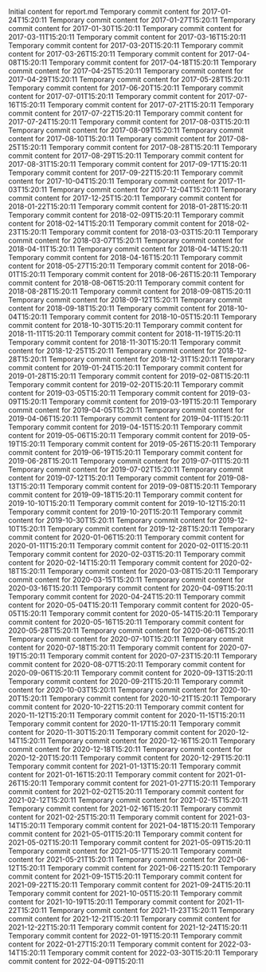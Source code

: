 Initial content for report.md
Temporary commit content for 2017-01-24T15:20:11
Temporary commit content for 2017-01-27T15:20:11
Temporary commit content for 2017-01-30T15:20:11
Temporary commit content for 2017-03-11T15:20:11
Temporary commit content for 2017-03-16T15:20:11
Temporary commit content for 2017-03-20T15:20:11
Temporary commit content for 2017-03-26T15:20:11
Temporary commit content for 2017-04-08T15:20:11
Temporary commit content for 2017-04-18T15:20:11
Temporary commit content for 2017-04-25T15:20:11
Temporary commit content for 2017-04-29T15:20:11
Temporary commit content for 2017-05-28T15:20:11
Temporary commit content for 2017-06-20T15:20:11
Temporary commit content for 2017-07-01T15:20:11
Temporary commit content for 2017-07-16T15:20:11
Temporary commit content for 2017-07-21T15:20:11
Temporary commit content for 2017-07-22T15:20:11
Temporary commit content for 2017-07-24T15:20:11
Temporary commit content for 2017-08-03T15:20:11
Temporary commit content for 2017-08-09T15:20:11
Temporary commit content for 2017-08-10T15:20:11
Temporary commit content for 2017-08-25T15:20:11
Temporary commit content for 2017-08-28T15:20:11
Temporary commit content for 2017-08-29T15:20:11
Temporary commit content for 2017-08-31T15:20:11
Temporary commit content for 2017-09-17T15:20:11
Temporary commit content for 2017-09-22T15:20:11
Temporary commit content for 2017-10-04T15:20:11
Temporary commit content for 2017-11-03T15:20:11
Temporary commit content for 2017-12-04T15:20:11
Temporary commit content for 2017-12-25T15:20:11
Temporary commit content for 2018-01-22T15:20:11
Temporary commit content for 2018-01-28T15:20:11
Temporary commit content for 2018-02-09T15:20:11
Temporary commit content for 2018-02-14T15:20:11
Temporary commit content for 2018-02-23T15:20:11
Temporary commit content for 2018-03-03T15:20:11
Temporary commit content for 2018-03-07T15:20:11
Temporary commit content for 2018-04-11T15:20:11
Temporary commit content for 2018-04-14T15:20:11
Temporary commit content for 2018-04-16T15:20:11
Temporary commit content for 2018-05-27T15:20:11
Temporary commit content for 2018-06-01T15:20:11
Temporary commit content for 2018-06-26T15:20:11
Temporary commit content for 2018-08-06T15:20:11
Temporary commit content for 2018-08-28T15:20:11
Temporary commit content for 2018-09-08T15:20:11
Temporary commit content for 2018-09-12T15:20:11
Temporary commit content for 2018-09-18T15:20:11
Temporary commit content for 2018-10-04T15:20:11
Temporary commit content for 2018-10-05T15:20:11
Temporary commit content for 2018-10-30T15:20:11
Temporary commit content for 2018-11-11T15:20:11
Temporary commit content for 2018-11-19T15:20:11
Temporary commit content for 2018-11-30T15:20:11
Temporary commit content for 2018-12-25T15:20:11
Temporary commit content for 2018-12-28T15:20:11
Temporary commit content for 2018-12-31T15:20:11
Temporary commit content for 2019-01-24T15:20:11
Temporary commit content for 2019-01-28T15:20:11
Temporary commit content for 2019-02-08T15:20:11
Temporary commit content for 2019-02-20T15:20:11
Temporary commit content for 2019-03-05T15:20:11
Temporary commit content for 2019-03-09T15:20:11
Temporary commit content for 2019-03-19T15:20:11
Temporary commit content for 2019-04-05T15:20:11
Temporary commit content for 2019-04-06T15:20:11
Temporary commit content for 2019-04-11T15:20:11
Temporary commit content for 2019-04-15T15:20:11
Temporary commit content for 2019-05-06T15:20:11
Temporary commit content for 2019-05-19T15:20:11
Temporary commit content for 2019-05-26T15:20:11
Temporary commit content for 2019-06-19T15:20:11
Temporary commit content for 2019-06-28T15:20:11
Temporary commit content for 2019-07-01T15:20:11
Temporary commit content for 2019-07-02T15:20:11
Temporary commit content for 2019-07-12T15:20:11
Temporary commit content for 2019-08-13T15:20:11
Temporary commit content for 2019-09-08T15:20:11
Temporary commit content for 2019-09-18T15:20:11
Temporary commit content for 2019-10-10T15:20:11
Temporary commit content for 2019-10-12T15:20:11
Temporary commit content for 2019-10-20T15:20:11
Temporary commit content for 2019-10-30T15:20:11
Temporary commit content for 2019-12-10T15:20:11
Temporary commit content for 2019-12-28T15:20:11
Temporary commit content for 2020-01-06T15:20:11
Temporary commit content for 2020-01-11T15:20:11
Temporary commit content for 2020-02-01T15:20:11
Temporary commit content for 2020-02-03T15:20:11
Temporary commit content for 2020-02-14T15:20:11
Temporary commit content for 2020-02-18T15:20:11
Temporary commit content for 2020-03-08T15:20:11
Temporary commit content for 2020-03-15T15:20:11
Temporary commit content for 2020-03-16T15:20:11
Temporary commit content for 2020-04-09T15:20:11
Temporary commit content for 2020-04-24T15:20:11
Temporary commit content for 2020-05-04T15:20:11
Temporary commit content for 2020-05-05T15:20:11
Temporary commit content for 2020-05-14T15:20:11
Temporary commit content for 2020-05-16T15:20:11
Temporary commit content for 2020-05-28T15:20:11
Temporary commit content for 2020-06-06T15:20:11
Temporary commit content for 2020-07-10T15:20:11
Temporary commit content for 2020-07-18T15:20:11
Temporary commit content for 2020-07-19T15:20:11
Temporary commit content for 2020-07-23T15:20:11
Temporary commit content for 2020-08-07T15:20:11
Temporary commit content for 2020-09-06T15:20:11
Temporary commit content for 2020-09-13T15:20:11
Temporary commit content for 2020-09-21T15:20:11
Temporary commit content for 2020-10-03T15:20:11
Temporary commit content for 2020-10-20T15:20:11
Temporary commit content for 2020-10-21T15:20:11
Temporary commit content for 2020-10-22T15:20:11
Temporary commit content for 2020-11-12T15:20:11
Temporary commit content for 2020-11-15T15:20:11
Temporary commit content for 2020-11-17T15:20:11
Temporary commit content for 2020-11-30T15:20:11
Temporary commit content for 2020-12-14T15:20:11
Temporary commit content for 2020-12-16T15:20:11
Temporary commit content for 2020-12-18T15:20:11
Temporary commit content for 2020-12-20T15:20:11
Temporary commit content for 2020-12-29T15:20:11
Temporary commit content for 2021-01-13T15:20:11
Temporary commit content for 2021-01-16T15:20:11
Temporary commit content for 2021-01-26T15:20:11
Temporary commit content for 2021-01-27T15:20:11
Temporary commit content for 2021-02-02T15:20:11
Temporary commit content for 2021-02-12T15:20:11
Temporary commit content for 2021-02-15T15:20:11
Temporary commit content for 2021-02-16T15:20:11
Temporary commit content for 2021-02-25T15:20:11
Temporary commit content for 2021-03-14T15:20:11
Temporary commit content for 2021-04-18T15:20:11
Temporary commit content for 2021-05-01T15:20:11
Temporary commit content for 2021-05-02T15:20:11
Temporary commit content for 2021-05-09T15:20:11
Temporary commit content for 2021-05-17T15:20:11
Temporary commit content for 2021-05-21T15:20:11
Temporary commit content for 2021-06-12T15:20:11
Temporary commit content for 2021-06-22T15:20:11
Temporary commit content for 2021-09-15T15:20:11
Temporary commit content for 2021-09-22T15:20:11
Temporary commit content for 2021-09-24T15:20:11
Temporary commit content for 2021-10-05T15:20:11
Temporary commit content for 2021-10-19T15:20:11
Temporary commit content for 2021-11-22T15:20:11
Temporary commit content for 2021-11-23T15:20:11
Temporary commit content for 2021-12-21T15:20:11
Temporary commit content for 2021-12-22T15:20:11
Temporary commit content for 2021-12-24T15:20:11
Temporary commit content for 2022-01-19T15:20:11
Temporary commit content for 2022-01-27T15:20:11
Temporary commit content for 2022-03-14T15:20:11
Temporary commit content for 2022-03-30T15:20:11
Temporary commit content for 2022-04-09T15:20:11
